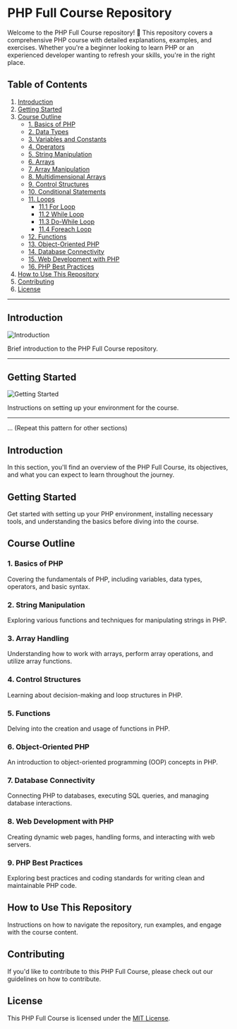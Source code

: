 
# PHP Full Course Repository

Welcome to the PHP Full Course repository! 🚀 This repository covers a comprehensive PHP course with detailed explanations, examples, and exercises. Whether you're a beginner looking to learn PHP or an experienced developer wanting to refresh your skills, you're in the right place.

## Table of Contents

1. [Introduction](#introduction)
2. [Getting Started](#getting-started)
3. [Course Outline](#course-outline)
   - [1. Basics of PHP](#1-basics-of-php)
   - [2. Data Types](#2-data-types)
   - [3. Variables and Constants](#3-variables-and-constants)
   - [4. Operators](#4-operators)
   - [5. String Manipulation](#5-string-manipulation)
   - [6. Arrays](#6-arrays)
   - [7. Array Manipulation](#7-array-manipulation)
   - [8. Multidimensional Arrays](#8-multidimensional-arrays)
   - [9. Control Structures](#9-control-structures)
   - [10. Conditional Statements](#10-conditional-statements)
   - [11. Loops](#11-loops)
      - [11.1 For Loop](#111-for-loop)
      - [11.2 While Loop](#112-while-loop)
      - [11.3 Do-While Loop](#113-do-while-loop)
      - [11.4 Foreach Loop](#114-foreach-loop)
   - [12. Functions](#12-functions)
   - [13. Object-Oriented PHP](#13-object-oriented-php)
   - [14. Database Connectivity](#14-database-connectivity)
   - [15. Web Development with PHP](#15-web-development-with-php)
   - [16. PHP Best Practices](#16-php-best-practices)
4. [How to Use This Repository](#how-to-use-this-repository)
5. [Contributing](#contributing)
6. [License](#license)

---

## Introduction

![Introduction](https://via.placeholder.com/800x400.png)

Brief introduction to the PHP Full Course repository.

---

## Getting Started

![Getting Started](https://via.placeholder.com/800x400.png)

Instructions on setting up your environment for the course.

---

... (Repeat this pattern for other sections)


## Introduction

In this section, you'll find an overview of the PHP Full Course, its objectives, and what you can expect to learn throughout the journey.

## Getting Started

Get started with setting up your PHP environment, installing necessary tools, and understanding the basics before diving into the course.

## Course Outline

### 1. Basics of PHP

Covering the fundamentals of PHP, including variables, data types, operators, and basic syntax.

### 2. String Manipulation

Exploring various functions and techniques for manipulating strings in PHP.

### 3. Array Handling

Understanding how to work with arrays, perform array operations, and utilize array functions.

### 4. Control Structures

Learning about decision-making and loop structures in PHP.

### 5. Functions

Delving into the creation and usage of functions in PHP.

### 6. Object-Oriented PHP

An introduction to object-oriented programming (OOP) concepts in PHP.

### 7. Database Connectivity

Connecting PHP to databases, executing SQL queries, and managing database interactions.

### 8. Web Development with PHP

Creating dynamic web pages, handling forms, and interacting with web servers.

### 9. PHP Best Practices

Exploring best practices and coding standards for writing clean and maintainable PHP code.

## How to Use This Repository

Instructions on how to navigate the repository, run examples, and engage with the course content.

## Contributing

If you'd like to contribute to this PHP Full Course, please check out our guidelines on how to contribute.

## License

This PHP Full Course is licensed under the [MIT License](LICENSE).
